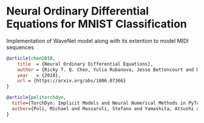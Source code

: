 # Neural Ordinary Differential Equations for MNIST Classification
Implementation of WaveNet model along with its extention to model MIDI sequences

```bibtex
@article{chen2018,
    title  = {Neural Ordinary Differential Equations},
    author = {Ricky T. Q. Chen, Yulia Rubanova, Jesse Bettencourt and David Duvenaud},
    year   = {2018},
    url = {https://arxiv.org/abs/1806.07366}
}
```
```bibtex
@article{politorchdyn,
  title={TorchDyn: Implicit Models and Neural Numerical Methods in PyTorch},
  author={Poli, Michael and Massaroli, Stefano and Yamashita, Atsushi and Asama, Hajime and Park, Jinkyoo and Ermon, Stefano}
}
```